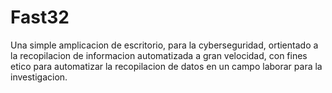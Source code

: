# Fast32
Una simple amplicacion de escritorio, para la cyberseguridad, ortientado a la recopilacion de informacion automatizada a gran velocidad, con fines etico para automatizar la recopilacion de datos en un campo laborar para la investigacion.
